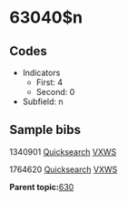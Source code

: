 # 63040$n

## Codes

-   Indicators
    -   First: 4
    -   Second: 0
-   Subfield: n

## Sample bibs

1340901 [Quicksearch](https://search.library.yale.edu/catalog/1340901) [VXWS](http://prodorbis.library.yale.edu:7014/vxws/GetHoldingsService?bibId=1340901)

1764620 [Quicksearch](https://search.library.yale.edu/catalog/1764620) [VXWS](http://prodorbis.library.yale.edu:7014/vxws/GetHoldingsService?bibId=1764620)

**Parent topic:**[630](../../tags/630/630.md)

